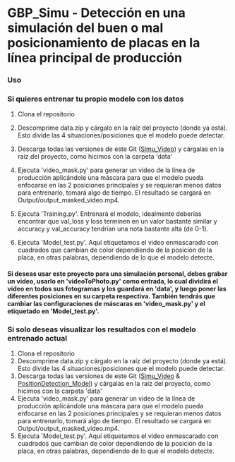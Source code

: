 
# GBP_Simu - Detección en una simulación del buen o mal posicionamiento de placas en la línea principal de producción

### Uso
### Si quieres entrenar tu propio modelo con los datos
1. Clona el repositorio  
2. Descomprime data.zip y cárgalo en la raíz del proyecto (donde ya está). Esto divide las 4 situaciones/posiciones que el modelo puede detectar.  
3. Descarga todas las versiones de este Git ([Simu_Video](https://github.com/IsmaTIBU/GBP_Simu/releases/tag/Simu_Video)) y cárgalas en la raíz del proyecto, como hicimos con la carpeta 'data'  
4. Ejecuta 'video_mask.py' para generar un video de la línea de producción aplicándole una máscara para que el modelo pueda enfocarse en las 2 posiciones principales y se requieran menos datos para entrenarlo, tomará algo de tiempo. El resultado se cargará en Output/output_masked_video.mp4.  
5. Ejecuta 'Training.py'. Entrenará el modelo, idealmente deberías encontrar que val_loss y loss terminen en un valor bastante similar y accuracy y val_accuracy tendrían una nota bastante alta (de 0-1).

6. Ejecuta 'Model_test.py'. Aquí etiquetamos el video enmascarado con cuadrados que cambian de color dependiendo de la posición de la placa, en otras palabras, dependiendo de lo que el modelo detecte.

#### Si deseas usar este proyecto para una simulación personal, debes grabar un video, usarlo en 'videoToPhoto.py' como entrada, lo cual dividirá el video en todos sus fotogramas y los guardará en 'data', y luego poner las diferentes posiciones en su carpeta respectiva. También tendrás que cambiar las configuraciones de máscaras en 'video_mask.py' y el etiquetado en 'Model_test.py'.   

### Si solo deseas visualizar los resultados con el modelo entrenado actual  
1. Clona el repositorio
2. Descomprime data.zip y cárgalo en la raíz del proyecto (donde ya está). Esto divide las 4 situaciones/posiciones que el modelo puede detectar.
3. Descarga todas las versiones de este Git ([Simu_Video](https://github.com/IsmaTIBU/GBP_Simu/releases/tag/Simu_Video) & [PositionDetection_Model](https://github.com/IsmaTIBU/GBP_Simu/releases/tag/PosiotionDetection_Model)) y cárgalas en la raíz del proyecto, como hicimos con la carpeta 'data'  
4. Ejecuta 'video_mask.py' para generar un video de la línea de producción aplicándole una máscara para que el modelo pueda enfocarse en las 2 posiciones principales y se requieran menos datos para entrenarlo, tomará algo de tiempo. El resultado se cargará en Output/output_masked_video.mp4.  
5. Ejecuta 'Model_test.py'. Aquí etiquetamos el video enmascarado con cuadrados que cambian de color dependiendo de la posición de la placa, en otras palabras, dependiendo de lo que el modelo detecte.